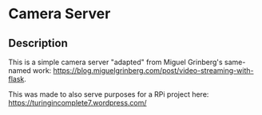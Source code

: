 # Camera Server

## Description
This is a simple camera server "adapted" from Miguel Grinberg's same-named work: 
https://blog.miguelgrinberg.com/post/video-streaming-with-flask.



This was made to also serve purposes for a RPi project here:
https://turingincomplete7.wordpress.com/
